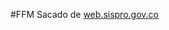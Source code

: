 #FFM
Sacado de [web.sispro.gov.co](https://web.sispro.gov.co/WebPublico/Consultas/ConsultarDetalleReferenciaBasica.aspx?Code=FFM)
